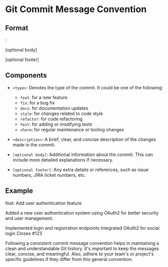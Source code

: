 # Git Commit Message Convention

## Format

<type>: <description>

[optional body]

[optional footer]


## Components

- `<type>`: Denotes the type of the commit. It could be one of the following:
  - `feat`: for a new feature
  - `fix`: for a bug fix
  - `docs`: for documentation updates
  - `style`: for changes related to code style
  - `refactor`: for code refactoring
  - `test`: for adding or modifying tests
  - `chore`: for regular maintenance or tooling changes

- `<description>`: A brief, clear, and concise description of the changes made in the commit.

- `[optional body]`: Additional information about the commit. This can include more detailed explanations if necessary.

- `[optional footer]`: Any extra details or references, such as issue numbers, JIRA ticket numbers, etc.

## Example

feat: Add user authentication feature

Added a new user authentication system using OAuth2 for better security and user management.

Implemented login and registration endpoints
Integrated OAuth2 for social login
Closes #123


Following a consistent commit message convention helps in maintaining a clean and understandable Git history. It's important to keep the messages clear, concise, and meaningful. Also, adhere to your team's or project's specific guidelines if they differ from this general convention.